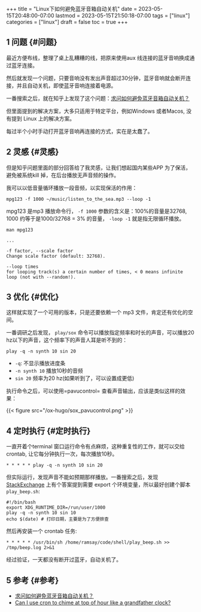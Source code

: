 +++
title = "Linux下如何避免蓝牙音箱自动关机"
date = 2023-05-15T20:48:00-07:00
lastmod = 2023-05-15T21:50:18-07:00
tags = ["linux"]
categories = ["linux"]
draft = false
toc = true
+++

## <span class="section-num">1</span> 问题 {#问题}

最近方便布线，整理了桌上乱糟糟的线，把原来使用aux 线连接的蓝牙音响换成通过蓝牙连接。 <br/>

然后就发现一个问题，只要音响没有发出声音超过30分钟，蓝牙音响就会断开连接，并且自动关机，即使蓝牙音响连接着电源。 <br/>

一番搜索之后，就在知乎上发现了这个问题：[求问如何避免蓝牙音箱自动关机？](https://www.zhihu.com/question/41682642) <br/>

但里面提到的解决方案，大多只适用于特定平台，例如Windows 或者Macos, 没有提到 Linux 上的解决方案。 <br/>

每过半个小时手动打开蓝牙音响再连接的方式，实在是太蠢了。 <br/>


## <span class="section-num">2</span> 灵感 {#灵感}

但是知乎问题里面的部分回答给了我灵感，让我们想起国内某些APP 为了保活，避免被系统kill 掉，在后台播放无声音频的操作。 <br/>

我可以以低音量循环播放一段音频，以实现保活的作用： <br/>

```shell
mpg123 -f 1000 ~/music/listen_to_the_sea.mp3 --loop -1
```

mpg123 是mp3 播放命令行， `-f 1000` 参数的含义是：100%的音量是32768, 1000 约等于是1000/32768 = 3% 的音量， `-loop -1` 就是指无限循环播放。 <br/>

```shell
man mpg123

...

-f factor, --scale factor
Change scale factor (default: 32768).

--loop times
for looping track(s) a certain number of times, < 0 means infinite loop (not with --random!).
```


## <span class="section-num">3</span> 优化 {#优化}

这样就实现了一个可用的版本，只是还要依赖一个 mp3 文件，肯定还有优化的空间。 <br/>

一番调研之后发现， `play/sox` 命令可以播放指定频率和时长的声音，可以播放20 hz以下的声音，这个频率下的声音人耳是听不到的： <br/>

```shell
play -q -n synth 10 sin 20
```

-   `-q`: 不显示播放进度条 <br/>
-   `-n synth 10` 播放10秒的音频 <br/>
-   `sin 20` 频率为20 hz(如果听到了，可以设置成更低) <br/>

执行命令之后，可以使用=pavucontrol= 查看声音输出，应该是类似这样的效果： <br/>

{{< figure src="/ox-hugo/sox_pavucontrol.png" >}} <br/>


## <span class="section-num">4</span> 定时执行 {#定时执行}

一直开着个terminal 窗口运行命令有点麻烦，这种重复性的工作，就可以交给 crontab, 让它每分钟执行一次，每次播放10秒。 <br/>

```shell
* * * * * play -q -n synth 10 sin 20
```

但实际运行，发现声音不能如预期那样播放。一番搜索之后，发现 [StackExchange](https://askubuntu.com/questions/832072/can-i-use-cron-to-chime-at-top-of-hour-like-a-grandfather-clock) 上有个答案提到需要 export 个环境变量，所以最好创建个脚本 `play_beep.sh`: <br/>

```shell
#!/bin/bash
export XDG_RUNTIME_DIR=/run/user/1000
play -q -n synth 10 sin 10
echo $(date) # 打印日期，主要是为了方便排查
```

然后再安装一个 crontab 任务: <br/>

```shell
* * * * * /usr/bin/sh /home/ramsay/code/shell/play_beep.sh >> /tmp/beep.log 2>&1
```

经过验证，一天都没有断开过蓝牙，自动关机了。 <br/>


## <span class="section-num">5</span> 参考 {#参考}

-   [求问如何避免蓝牙音箱自动关机？](https://www.zhihu.com/question/41682642) <br/>
-   [Can I use cron to chime at top of hour like a grandfather clock?](https://askubuntu.com/questions/832072/can-i-use-cron-to-chime-at-top-of-hour-like-a-grandfather-clock/832266#832266) <br/>

